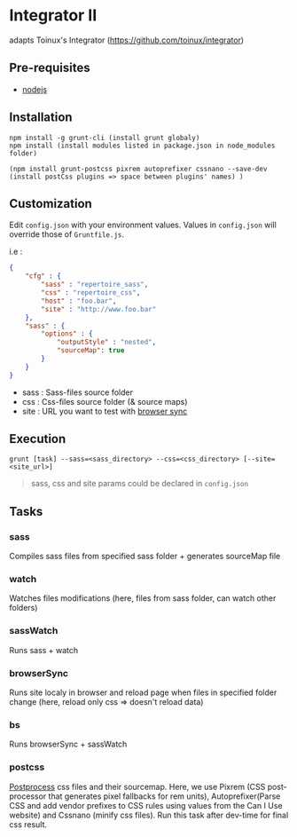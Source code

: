 # Integrator II
adapts Toinux's Integrator (https://github.com/toinux/integrator)



## Pre-requisites
- [nodejs](https://nodejs.org/)

## Installation

```Shell
npm install -g grunt-cli (install grunt globaly)
npm install (install modules listed in package.json in node_modules folder)

(npm install grunt-postcss pixrem autoprefixer cssnano --save-dev (install postCss plugins => space between plugins' names) )

```

## Customization

Edit `config.json` with your environment values.
Values in `config.json` will override those of `Gruntfile.js`.

i.e : 

```json
{
	"cfg" : {
		"sass" : "repertoire_sass",
		"css" : "repertoire_css",
		"host" : "foo.bar",
		"site" : "http://www.foo.bar"
	},
	"sass" : {
		"options" : {
			"outputStyle" : "nested",
			"sourceMap": true
		}
	}
}
```

- sass : Sass-files source folder
- css : Css-files source folder (& source maps)
- site : URL you want to test with [browser sync](http://www.browsersync.io/)

## Execution

	grunt [task] --sass=<sass_directory> --css=<css_directory> [--site=<site_url>]

> sass, css and site params could be declared in `config.json`

## Tasks

### sass
Compiles sass files from specified sass folder + generates sourceMap file

### watch
Watches files modifications (here, files from sass folder, can watch other folders)

### sassWatch
Runs sass + watch

### browserSync
Runs site localy in browser and reload page when files in specified folder change (here, reload only css => doesn't reload data)

### bs
Runs browserSync + sassWatch

### postcss
[Postprocess](https://github.com/nDmitry/grunt-postcss) css files and their sourcemap.
Here, we use Pixrem (CSS post-processor that generates pixel fallbacks for rem units), Autoprefixer(Parse CSS and add vendor prefixes to CSS rules using values from the Can I Use website) and Cssnano (minify css files).
Run this task after dev-time for final css result.